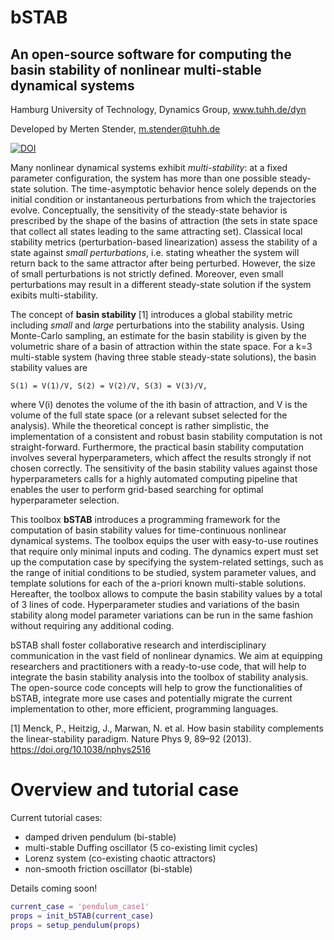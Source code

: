 # bSTAB
## An open-source software for computing the basin stability of nonlinear multi-stable dynamical systems

Hamburg University of Technology, Dynamics Group, www.tuhh.de/dyn

Developed by Merten Stender, m.stender@tuhh.de

[![DOI](https://zenodo.org/badge/278140661.svg)](https://zenodo.org/badge/latestdoi/278140661)


Many nonlinear dynamical systems exhibit *multi-stability*: at a fixed parameter configuration, the system has more than one possible steady-state solution. The time-asymptotic behavior hence solely depends on the initial condition or instantaneous perturbations from which the trajectories evolve. Conceptually, the sensitivity of the steady-state behavior is prescribed by the shape of the basins of attraction (the sets in state space that collect all states leading to the same attracting set). Classical local stability metrics (perturbation-based linearization) assess the stability of a state against *small perturbations*, i.e. stating wheather the system will return back to the same attractor after being perturbed. However, the size of small perturbations is not strictly defined. Moreover, even small perturbations may result in a different steady-state solution if the system exibits multi-stability. 

The concept of **basin stability** [1] introduces a global stability metric including *small* and *large* perturbations into the stability analysis. Using Monte-Carlo sampling, an estimate for the basin stability is given by the volumetric share of a basin of attraction within the state space. For a k=3 multi-stable system (having three stable steady-state solutions), the basin stability values are 

    S(1) = V(1)/V, S(2) = V(2)/V, S(3) = V(3)/V, 
  
where V(i) denotes the volume of the ith basin of attraction, and V is the volume of the full state space (or a relevant subset selected for the analysis). While the theoretical concept is rather simplistic, the implementation of a consistent and robust basin stability computation is not straight-forward. Furthermore, the practical basin stability computation involves several hyperparameters, which affect the results strongly if not chosen correctly. The sensitivity of the basin stability values against those hyperparameters calls for a highly automated computing pipeline that enables the user to perform grid-based searching for optimal hyperparameter selection. 

This toolbox **bSTAB** introduces a programming framework for the computation of basin stability values for time-continuous nonlinear dynamical systems. The toolbox equips the user with easy-to-use routines that require only minimal inputs and coding. The dynamics expert must set up the computation case by specifying the system-related settings, such as the range of initial conditions to be studied, system parameter values, and template solutions for each of the a-priori known multi-stable solutions. Hereafter, the toolbox allows to compute the basin stability values by a total of 3 lines of code. Hyperparameter studies and variations of the basin stability along model parameter variations can be run in the same fashion without requiring any additional coding. 

bSTAB shall foster collaborative research and interdisciplinary communication in the vast field of nonlinear dynamics. We aim at equipping researchers and practitioners with a ready-to-use code, that will help to integrate the basin stability analysis into the toolbox of stability analysis. The open-source code concepts will help to grow the functionalities of bSTAB, integrate more use cases and potentially migrate the current implementation to other, more efficient, programming languages.   


[1] Menck, P., Heitzig, J., Marwan, N. et al. How basin stability complements the linear-stability paradigm. Nature Phys 9, 89–92 (2013). https://doi.org/10.1038/nphys2516 


# Overview and tutorial case

Current tutorial cases:
- damped driven pendulum (bi-stable)
- multi-stable Duffing oscillator (5 co-existing limit cycles)
- Lorenz system (co-existing chaotic attractors)
- non-smooth friction oscillator (bi-stable)


Details coming soon!

```Matlab
current_case = 'pendulum_case1'
props = init_bSTAB(current_case)
props = setup_pendulum(props)
```
